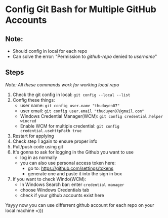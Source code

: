 # Config Git Bash for Multiple GitHub Accounts

## Note: 
- Should config in local for each repo
- Can solve the error: "Permission to _github-repo_ denied to _username_"

## Steps 
_Note: All these commands work for working local repo_ 
1. Check the git config in local: `git config --local --list`
2. Config these things:
    - user name: `git config user.name "thuduyen07"`
    - user email: `git config user.email "thuduyen07@gmail.com"`
    - Windows Credential Manager(WCM): `git config credential.helper wincred`
    - Enable WCM for multiple credential: `git config credential.useHttpPath true`
3. Restart for applying
4. Check step 1 again to ensure proper info
5. Pull/push code using git
6. It's gonna to ask for logging in the Github you want to use
    - log in as normally
    - you can also use personal access token here:
        - go to: https://github.com/settings/tokens
        - generate one and paste it into the sign in box
7. If you want to check Windo(WCM): 
    - In Windows Search bar: enter `credential manager`
    - choose Windows Credentials tab
    - check if your github accounts exist here
  
  Yayyy now you can use differrent github account for each repo on your local machine =)))
